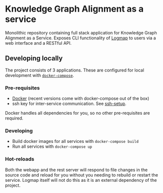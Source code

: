# Knowledge Graph Alignment as a service

Monolithic repository containing full stack application for Knowledge Graph Alignment as a Service. Exposes CLI functionality of [Logmap](https://github.com/ernestojimenezruiz/logmap-matcher) to users via a web interface and a RESTful API.

## Developing locally

The project consists of 3 applications. These are configured for local development with [`docker-compose`](https://docs.docker.com/compose/).

### Pre-requisites

* [Docker](https://docs.docker.com/get-docker/) (recent versions come with docker-compose out of the box)
* ssh key for inter-service communication. See [ssh-setup](./docs/ssh-setup.md).

Docker handles all dependencies for you, so no other pre-requisites are required. 

### Developing

* Build docker images for all services with `docker-compose build`
* Run all services with `docker-compose up`

### Hot-reloads

Both the webapp and the rest server will respond to file changes in the source code and reload for you without you needing to rebuild or restart the service.
Logmap itself will not do this as it is an external dependency of the project.

